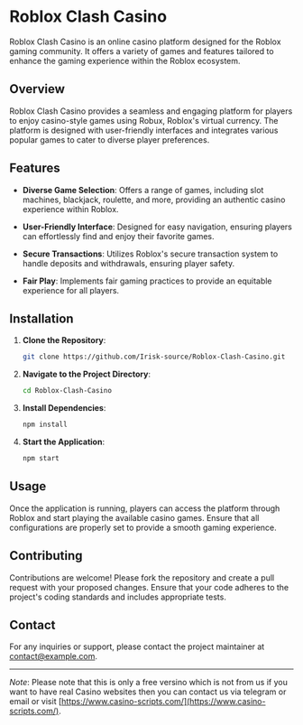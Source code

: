# Roblox Clash Casino

Roblox Clash Casino is an online casino platform designed for the Roblox gaming community. It offers a variety of games and features tailored to enhance the gaming experience within the Roblox ecosystem.

## Overview

Roblox Clash Casino provides a seamless and engaging platform for players to enjoy casino-style games using Robux, Roblox's virtual currency. The platform is designed with user-friendly interfaces and integrates various popular games to cater to diverse player preferences.

## Features

- **Diverse Game Selection**: Offers a range of games, including slot machines, blackjack, roulette, and more, providing an authentic casino experience within Roblox.

- **User-Friendly Interface**: Designed for easy navigation, ensuring players can effortlessly find and enjoy their favorite games.

- **Secure Transactions**: Utilizes Roblox's secure transaction system to handle deposits and withdrawals, ensuring player safety.

- **Fair Play**: Implements fair gaming practices to provide an equitable experience for all players.

## Installation

1. **Clone the Repository**:
   ```bash
   git clone https://github.com/Irisk-source/Roblox-Clash-Casino.git
   ```

2. **Navigate to the Project Directory**:
   ```bash
   cd Roblox-Clash-Casino
   ```

3. **Install Dependencies**:
   ```bash
   npm install
   ```

4. **Start the Application**:
   ```bash
   npm start
   ```

## Usage

Once the application is running, players can access the platform through Roblox and start playing the available casino games. Ensure that all configurations are properly set to provide a smooth gaming experience.

## Contributing

Contributions are welcome! Please fork the repository and create a pull request with your proposed changes. Ensure that your code adheres to the project's coding standards and includes appropriate tests.


## Contact

For any inquiries or support, please contact the project maintainer at [contact@example.com](mailto:contact@example.com).

---

*Note*: Please note that this is only a free versino which is not from us if you want to have real Casino websites then you can contact us via telegram or email or visit [https://www.casino-scripts.com/](https://www.casino-scripts.com/).

 
